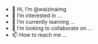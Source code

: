 - 👋 Hi, I’m @waizinaimg
- 👀 I’m interested in ...
- 🌱 I’m currently learning ...
- 💞️ I’m looking to collaborate on ...
- 📫 How to reach me ...

<!---
waizinaimg/waizinaimg is a ✨ special ✨ repository because its `README.md` (this file) appears on your GitHub profile.
You can click the Preview link to take a look at your changes.
--->
